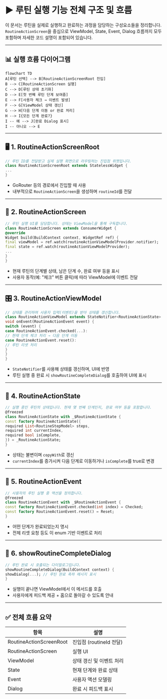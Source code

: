
# ▶️ 루틴 실행 기능 전체 구조 및 흐름

이 문서는 루틴을 실제로 실행하고 완료하는 과정을 담당하는 구성요소들을 정리합니다.
`RoutineActionScreen`을 중심으로 ViewModel, State, Event, Dialog 흐름까지 모두 포함하며 자세한 코드 설명이 포함되어 있습니다.

---

## 📊 실행 흐름 다이어그램

```mermaid
flowchart TD
A[루틴 선택] --> B[RoutineActionScreenRoot 진입]
B --> C[RoutineActionScreen 실행]
C --> D[루틴 상태 초기화]
D --> E[첫 번째 루틴 단계 보여줌]
E --> F[사용자 체크 → 이벤트 발생]
F --> G[ViewModel 상태 갱신]
G --> H[다음 단계 이동 or 완료 처리]
H --> I{모든 단계 완료?}
I -- 예 --> J[완료 Dialog 표시]
I -- 아니오 --> E
```

---

## 🖥 1. RoutineActionScreenRoot

```dart
// 루틴 ID를 전달받고 실제 실행 화면으로 라우팅하는 진입점 위젯입니다.
class RoutineActionScreenRoot extends StatelessWidget {
...
}
```

- GoRouter 등의 경로에서 진입할 때 사용
- 내부적으로 `RoutineActionScreen`을 생성하며 `routineId`를 전달

---

## 🧭 2. RoutineActionScreen

```dart
// 루틴 실행 UI를 담당합니다. 상태는 ViewModel을 통해 구독합니다.
class RoutineActionScreen extends ConsumerWidget {
@override
Widget build(BuildContext context, WidgetRef ref) {
final viewModel = ref.watch(routineActionViewModelProvider.notifier);
final state = ref.watch(routineActionViewModelProvider);
...
}
}
```

- 현재 루틴의 단계별 상태, 남은 단계 수, 완료 여부 등을 표시
- 사용자 동작(예: "체크" 버튼 클릭)에 따라 ViewModel에 이벤트 전달

---

## 🎛 3. RoutineActionViewModel

```dart
// 상태를 관리하며 사용자 입력(이벤트)을 받아 상태를 갱신합니다.
class RoutineActionViewModel extends StateNotifier<RoutineActionState> {
void onEvent(RoutineActionEvent event) {
switch (event) {
case RoutineActionEvent.checked(...):
// 현재 단계 체크 처리 → 다음 단계 이동
case RoutineActionEvent.reset():
// 루틴 리셋 처리
}
}
}
```

- `StateNotifier`를 사용해 상태를 갱신하며, UI에 반영
- 루틴 실행 중 완료 시 `showRoutineCompleteDialog`를 호출하여 UI에 표시

---

## 🧠 4. RoutineActionState

```dart
// 실행 중인 루틴의 상태입니다. 현재 몇 번째 단계인지, 완료 여부 등을 포함합니다.
@freezed
class RoutineActionState with _$RoutineActionState {
const factory RoutineActionState({
required List<RoutineStepModel> steps,
required int currentIndex,
required bool isComplete,
}) = _RoutineActionState;
}
```

- 상태는 불변이며 `copyWith`로 갱신
- `currentIndex`를 증가시켜 다음 단계로 이동하거나 `isComplete`를 true로 변경

---

## 🔁 5. RoutineActionEvent

```dart
// 사용자의 루틴 실행 중 액션을 정의합니다.
@freezed
class RoutineActionEvent with _$RoutineActionEvent {
const factory RoutineActionEvent.checked(int index) = Checked;
const factory RoutineActionEvent.reset() = Reset;
}
```

- 어떤 단계가 완료되었는지 명시
- 전체 리셋 요청 등도 이 enum 기반 이벤트로 처리

---

## 🎉 6. showRoutineCompleteDialog

```dart
// 루틴 완료 시 호출되는 다이얼로그입니다.
showRoutineCompleteDialog(BuildContext context) {
showDialog(...); // 루틴 완료 축하 메시지 표시
}
```

- 실행이 끝나면 ViewModel에서 이 메서드를 호출
- 사용자에게 피드백 제공 + 홈으로 돌아갈 수 있도록 안내

---

## ✅ 전체 흐름 요약

| 항목 | 설명 |
|------|------|
| RoutineActionScreenRoot | 진입점 (routineId 전달) |
| RoutineActionScreen | 실행 UI |
| ViewModel | 상태 갱신 및 이벤트 처리 |
| State | 현재 단계와 완료 상태 |
| Event | 사용자 액션 모델링 |
| Dialog | 완료 시 피드백 표시 |

